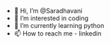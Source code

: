 - 👋 Hi, I’m @Saradhavani
- 👀 I’m interested in coding
- 🌱 I’m currently learning python
- 📫 How to reach me - linkedin

<!---
Saradhavani/Saradhavani is a ✨ special ✨ repository because its `README.md` (this file) appears on your GitHub profile.
You can click the Preview link to take a look at your changes.
--->
